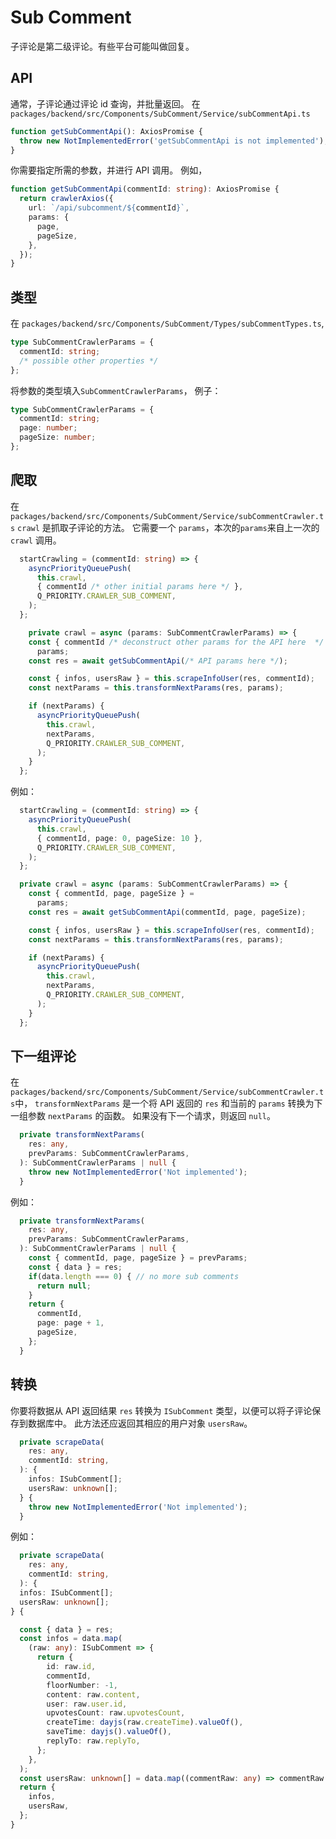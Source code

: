# Sub Comment

子评论是第二级评论。有些平台可能叫做回复。

## API

通常，子评论通过评论 id 查询，并批量返回。
在`packages/backend/src/Components/SubComment/Service/subCommentApi.ts`

```typescript
function getSubCommentApi(): AxiosPromise {
  throw new NotImplementedError('getSubCommentApi is not implemented');
}
```

你需要指定所需的参数，并进行 API 调用。 例如，

```typescript
function getSubCommentApi(commentId: string): AxiosPromise {
  return crawlerAxios({
    url: `/api/subcomment/${commentId}`,
    params: {
      page,
      pageSize,
    },
  });
}
```

## 类型

在 `packages/backend/src/Components/SubComment/Types/subCommentTypes.ts`,

```typescript
type SubCommentCrawlerParams = {
  commentId: string;
  /* possible other properties */
};
```

将参数的类型填入`SubCommentCrawlerParams`，
例子：

```typescript
type SubCommentCrawlerParams = {
  commentId: string;
  page: number;
  pageSize: number;
};
```

## 爬取

在`packages/backend/src/Components/SubComment/Service/subCommentCrawler.ts`
`crawl` 是抓取子评论的方法。 它需要一个 `params`，本次的`params`来自上一次的 `crawl` 调用。

```typescript
  startCrawling = (commentId: string) => {
    asyncPriorityQueuePush(
      this.crawl,
      { commentId /* other initial params here */ },
      Q_PRIORITY.CRAWLER_SUB_COMMENT,
    );
  };

    private crawl = async (params: SubCommentCrawlerParams) => {
    const { commentId /* deconstruct other params for the API here  */ } =
      params;
    const res = await getSubCommentApi(/* API params here */);

    const { infos, usersRaw } = this.scrapeInfoUser(res, commentId);
    const nextParams = this.transformNextParams(res, params);

    if (nextParams) {
      asyncPriorityQueuePush(
        this.crawl,
        nextParams,
        Q_PRIORITY.CRAWLER_SUB_COMMENT,
      );
    }
  };
```

例如：

```typescript
  startCrawling = (commentId: string) => {
    asyncPriorityQueuePush(
      this.crawl,
      { commentId, page: 0, pageSize: 10 },
      Q_PRIORITY.CRAWLER_SUB_COMMENT,
    );
  };

  private crawl = async (params: SubCommentCrawlerParams) => {
    const { commentId, page, pageSize } =
      params;
    const res = await getSubCommentApi(commentId, page, pageSize);

    const { infos, usersRaw } = this.scrapeInfoUser(res, commentId);
    const nextParams = this.transformNextParams(res, params);

    if (nextParams) {
      asyncPriorityQueuePush(
        this.crawl,
        nextParams,
        Q_PRIORITY.CRAWLER_SUB_COMMENT,
      );
    }
  };
```

## 下一组评论

在`packages/backend/src/Components/SubComment/Service/subCommentCrawler.ts`中，
`transformNextParams` 是一个将 API 返回的 `res` 和当前的 `params` 转换为下一组参数 `nextParams` 的函数。 如果没有下一个请求，则返回 `null`。

```typescript
  private transformNextParams(
    res: any,
    prevParams: SubCommentCrawlerParams,
  ): SubCommentCrawlerParams | null {
    throw new NotImplementedError('Not implemented');
  }
```

例如：

```typescript
  private transformNextParams(
    res: any,
    prevParams: SubCommentCrawlerParams,
  ): SubCommentCrawlerParams | null {
    const { commentId, page, pageSize } = prevParams;
    const { data } = res;
    if(data.length === 0) { // no more sub comments
      return null;
    }
    return {
      commentId,
      page: page + 1,
      pageSize,
    };
  }
```

## 转换

你要将数据从 API 返回结果 `res` 转换为 `ISubComment` 类型，以便可以将子评论保存到数据库中。
此方法还应返回其相应的用户对象 `usersRaw`。

```typescript
  private scrapeData(
    res: any,
    commentId: string,
  ): {
    infos: ISubComment[];
    usersRaw: unknown[];
  } {
    throw new NotImplementedError('Not implemented');
  }
```

例如：

```typescript
  private scrapeData(
    res: any,
    commentId: string,
  ): {
  infos: ISubComment[];
  usersRaw: unknown[];
} {

  const { data } = res;
  const infos = data.map(
    (raw: any): ISubComment => {
      return {
        id: raw.id,
        commentId,
        floorNumber: -1,
        content: raw.content,
        user: raw.user.id,
        upvotesCount: raw.upvotesCount,
        createTime: dayjs(raw.createTime).valueOf(),
        saveTime: dayjs().valueOf(),
        replyTo: raw.replyTo,
      };
    },
  );
  const usersRaw: unknown[] = data.map((commentRaw: any) => commentRaw.user);
  return {
    infos,
    usersRaw,
  };
}
```
